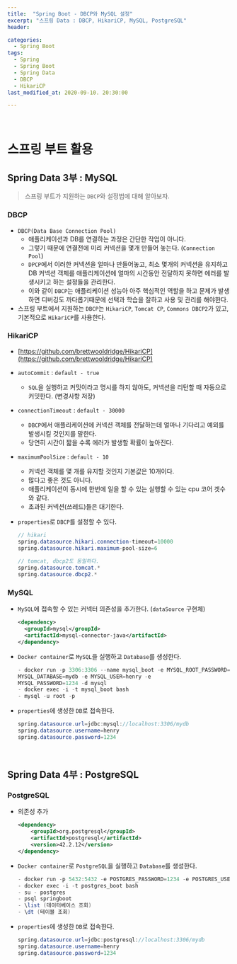 ```yaml
---
title:  "Spring Boot - DBCP와 MySQL 설정"
excerpt: "스프링 Data : DBCP, HikariCP, MySQL, PostgreSQL"
header:

categories:
  - Spring Boot
tags:
  - Spring
  - Spring Boot
  - Spring Data
  - DBCP
  - HikariCP
last_modified_at: 2020-09-10. 20:30:00

---
```


<br>

# 스프링 부트 활용

## Spring Data 3부 : MySQL

> 스프링 부트가 지원하는 `DBCP`와 설정법에 대해 알아보자.

### DBCP

- `DBCP(Data Base Connection Pool)`
  - 애플리케이션과 DB를 연결하는 과정은 간단한 작업이 아니다.
  - 그렇기 때문에 연결전에 미리 커넥션을 몇개 만들어 놓는다. (`Connection Pool`)
  - `DPCP`에서 이러한 커넥션을 얼마나 만들어놓고, 최소 몇개의 커넥션을 유지하고 DB 커넥션 객체를 애플리케이션에 얼마의 시간동안 전달하지 못하면 에러를 발생시키고 하는 설정들을 관리한다.
  - 이와 같이 `DBCP`는 애플리케이션 성능아 아주 핵심적인 역할을 하고 문제가 발생하면 디버깅도 까다롭기때문에 선택과 학습을 잘하고 사용 및 관리를 해야한다.
- 스프링 부트에서 지원하는 `DBCP`는 `HikariCP`, `Tomcat CP`, `Commons DBCP2`가 있고, 기본적으로 `HikariCP`를 사용한다.

### HikariCP

- [https://github.com/brettwooldridge/HikariCP](https://github.com/brettwooldridge/HikariCP)

- `autoCommit` : `default - true`

  - `SQL`을 실행하고 커밋이라고 명시를 하지 않아도, 커넥션을 리턴할 때 자동으로 커밋한다. (변경사항 저장)

- `connectionTimeout` : `default - 30000`

  - `DBCP`에서 애플리케이션에 커넥션 객체를 전달하는데 얼마나 기다리고 예외를 발생시킬 것인지를 말한다.
  - 당연히 시간이 짧을 수록 에러가 발생할 확률이 높아진다.

- `maximumPoolSize` : `default - 10`

  - 커넥션 객체를 몇 개를 유지할 것인지 기본값은 10개이다.
  - 많다고 좋은 것도 아니다.
  - 애플리케이션이 동시에 한번에 일을 할 수 있는 실행할 수 있는 cpu 코어 겟수와 같다.
  - 초과된 커넥션(쓰레드)들은 대기한다.

- `properties`로 `DBCP`를 설정할 수 있다.

  ```java
  // hikari
  spring.datasource.hikari.connection-timeout=10000
  spring.datasource.hikari.maximum-pool-size=6
    
  // tomcat, dbcp2도 동일하다.
  spring.datasource.tomcat.*
  spring.datasource.dbcp2.*
  ```

### MySQL

- `MySQL`에 접속할 수 있는 커넥터 의존성을 추가한다. (`dataSource` 구현체)

  ```xml
  <dependency>
    <groupId>mysql</groupId>
    <artifactId>mysql-connector-java</artifactId>
  </dependency>
  ```

- `Docker container`로 `MySQL`을 실행하고 `Database`를 생성한다.

  ```java
  - docker run -p 3306:3306 --name mysql_boot -e MYSQL_ROOT_PASSWORD=1 -e
  MYSQL_DATABASE=mydb -e MYSQL_USER=henry -e
  MYSQL_PASSWORD=1234 -d mysql
  - docker exec -i -t mysql_boot bash
  - mysql -u root -p
  ```

- `properties`에 생성한 `DB`로 접속한다.

  ```java
  spring.datasource.url=jdbc:mysql://localhost:3306/mydb
  spring.datasource.username=henry
  spring.datasource.password=1234
  ```

<br>

## Spring Data 4부 : PostgreSQL

### PostgreSQL

- 의존성 추가

  ```xml
  <dependency>
      <groupId>org.postgresql</groupId>
      <artifactId>postgresql</artifactId>
      <version>42.2.12</version>
  </dependency>
  ```

- `Docker container`로 `PostgreSQL`을 실행하고 `Database`를 생성한다.

  ```java
  - docker run -p 5432:5432 -e POSTGRES_PASSWORD=1234 -e POSTGRES_USER=henry -e POSTGRES_DB=mydb --name postgres_boot -d postgres
  - docker exec -i -t postgres_boot bash
  - su - postgres
  - psql springboot
  - \list (데이터베이스 조회)
  - \dt (테이블 조회)
  ```

- `properties`에 생성한 `DB`로 접속한다.

  ```java
  spring.datasource.url=jdbc:postgresql://localhost:3306/mydb
  spring.datasource.username=henry
  spring.datasource.password=1234
  ```

  